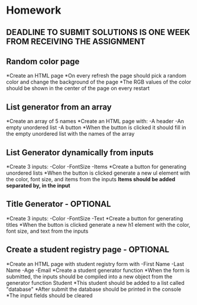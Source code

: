 # Homework 

## DEADLINE TO SUBMIT SOLUTIONS IS ONE WEEK FROM RECEIVING THE ASSIGNMENT


## Random color page
*Create an HTML page
*On every refresh the page should pick a random color and change the background of the page
*The RGB values of the color should be shown in the center of the page on every restart

## List generator from an array
*Create an array of 5 names
*Create an HTML page with:
    -A header
    -An empty unordered list
    -A button
*When the button is clicked it should fill in the empty unordered list with the names of the array

## List Generator dynamically from inputs
*Create 3 inputs:
    -Color
    -FontSize
    -Items
*Create a button for generating unordered lists
*When the button is clicked generate a new ul element with the color, font size, and items from the inputs
**Items should be added separated by, in the input**

## Title Generator - OPTIONAL
*Create 3 inputs:
    -Color
    -FontSize
    -Text
*Create a button for generating titles
*When the button is clicked generate a new h1 element with the color, font size, and text from the inputs

## Create a student registry page - OPTIONAL
*Create an HTML page with student registry form with
    -First Name
    -Last Name
    -Age
    -Email
*Create a student generator function
*When the form is submitted, the inputs should be compiled into a new object from the generator function Student
*This student should be added to a list called "database"
*After submit the database should be printed in the console
*The input fields should be cleared
